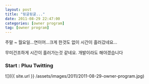 ```yaml
---
layout: post
title: "뒹굴뒹굴..."
date: 2011-08-29 22:47:00
categories: [owner program]
tag: [owner program]
---
```


주말 ~ 월요일...연이어...크게 한것도 없이 시간이 흘러갔네요...

무미건조하게 시간이 흘러가는것 같네요.
개발이라도 해야겠습니다

### Start : Pluu Twitting

![]({{ site.url }} /assets/images/2011/2011-08-29-owner-program.jpg)